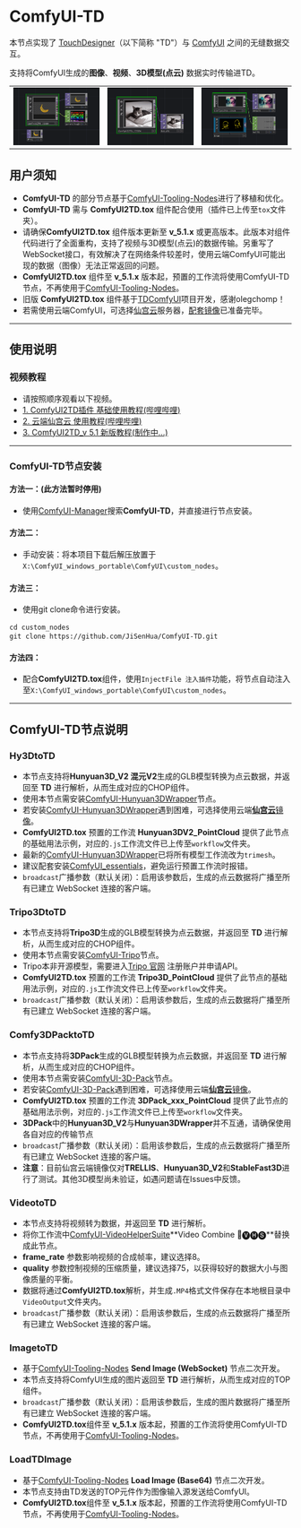 # ComfyUI-TD

本节点实现了 [TouchDesigner](https://derivative.ca/)（以下简称 "TD"）与 [ComfyUI](https://github.com/comfyanonymous/ComfyUI) 之间的无缝数据交互。

支持将ComfyUI生成的**图像**、**视频**、**3D模型(点云)** 数据实时传输进TD。

| | | |
|:---:|:---:|:---:|
| ![](https://github.com/JiSenHua/ComfyUI-TD/blob/JiSenHua-patch-1/Image/PointCloud.gif) | ![](https://github.com/JiSenHua/ComfyUI-TD/blob/JiSenHua-patch-1/Image/image.gif) | ![](https://github.com/JiSenHua/ComfyUI-TD/blob/JiSenHua-patch-1/Image/Video.gif) |


## 用户须知
- **ComfyUI-TD** 的部分节点基于[ComfyUI-Tooling-Nodes](https://github.com/Acly/comfyui-tooling-nodes/tree/main)进行了移植和优化。
- **ComfyUI-TD** 需与 **ComfyUI2TD.tox** 组件配合使用（插件已上传至`tox`文件夹）。  
- 请确保**ComfyUI2TD.tox** 组件版本更新至 **v_5.1.x** 或更高版本。此版本对组件代码进行了全面重构，支持了视频与3D模型(点云)的数据传输。另重写了WebSocket接口，有效解决了在网络条件较差时，使用云端ComfyUI可能出现的数据（图像）无法正常返回的问题。   
- **ComfyUI2TD.tox** 组件至 **v_5.1.x** 版本起，预置的工作流将使用ComfyUI-TD节点，不再使用于[ComfyUI-Tooling-Nodes](https://github.com/Acly/comfyui-tooling-nodes/tree/main)。
- 旧版 **ComfyUI2TD.tox** 组件基于[TDComfyUI](https://github.com/olegchomp/TDComfyUI)项目开发，感谢olegchomp！
- 若需使用云端ComfyUI，可选择[仙宫云](https://www.xiangongyun.com/register/YALSMH)服务器，[配套镜像](https://www.xiangongyun.com/image/detail/5f185465-ef11-42e5-ba21-3ee07acb5403)已准备完毕。
  
---


## 使用说明
### 视频教程
- 请按照顺序观看以下视频。
- [1. ComfyUI2TD插件 基础使用教程(哔哩哔哩)]( https://www.bilibili.com/video/BV18t4oeNEgj/?share_source=copy_web&vd_source=3900738a289821efe0ce52f9c9fb663f)
- [2. 云端仙宫云 使用教程(哔哩哔哩)](https://www.bilibili.com/video/BV1RxUyYyEeU/?share_source=copy_web&vd_source=3900738a289821efe0ce52f9c9fb663f)
- [3. ComfyUI2TD_v 5.1 新版教程(制作中...)]()

---

### ComfyUI-TD节点安装 
#### 方法一：(此方法暂时停用)
- 使用[ComfyUI-Manager](https://github.com/ltdrdata/ComfyUI-Manager?tab=readme-ov-file)搜索**ComfyUI-TD**，并直接进行节点安装。  

#### 方法二：  
- 手动安装：将本项目下载后解压放置于`X:\ComfyUI_windows_portable\ComfyUI\custom_nodes`。

#### 方法三： 
- 使用git clone命令进行安装。
```
cd custom_nodes
git clone https://github.com/JiSenHua/ComfyUI-TD.git
```
#### 方法四：  
- 配合**ComfyUI2TD.tox**组件，使用`InjectFile 注入插件`功能，将节点自动注入至`X:\ComfyUI_windows_portable\ComfyUI\custom_nodes`。

---

## ComfyUI-TD节点说明 

### Hy3DtoTD

- 本节点支持将**Hunyuan3D_V2 混元V2**生成的GLB模型转换为点云数据，并返回至 **TD** 进行解析，从而生成对应的CHOP组件。
- 使用本节点需安装[ComfyUI-Hunyuan3DWrapper](https://github.com/kijai/ComfyUI-Hunyuan3DWrapper)节点。  
- 若安装[ComfyUI-Hunyuan3DWrapper](https://github.com/kijai/ComfyUI-Hunyuan3DWrapper)遇到困难，可选择使用云端[**仙宫云**镜像](https://www.xiangongyun.com/image/detail/5f185465-ef11-42e5-ba21-3ee07acb5403)。  
- **ComfyUI2TD.tox** 预置的工作流 **Hunyuan3DV2_PointCloud** 提供了此节点的基础用法示例，对应的`.js`工作流文件已上传至`workflow`文件夹。
- 最新的[ComfyUI-Hunyuan3DWrapper](https://github.com/kijai/ComfyUI-Hunyuan3DWrapper)已将所有模型工作流改为`trimesh`。
- 建议配套安装[ComfyUI_essentials](https://github.com/cubiq/ComfyUI_essentials)，避免运行预置工作流时报错。
- `broadcast`广播参数（默认关闭）：启用该参数后，生成的点云数据将广播至所有已建立 WebSocket 连接的客户端。

### Tripo3DtoTD

- 本节点支持将**Tripo3D**生成的GLB模型转换为点云数据，并返回至 **TD** 进行解析，从而生成对应的CHOP组件。
- 使用本节点需安装[ComfyUI-Tripo](https://github.com/VAST-AI-Research/ComfyUI-Tripo)节点。  
- Tripo本非开源模型，需要进入[Tripo 官网](https://platform.tripo3d.ai/) 注册账户并申请API。
- **ComfyUI2TD.tox** 预置的工作流 **Tripo3D_PointCloud** 提供了此节点的基础用法示例，对应的`.js`工作流文件已上传至`workflow`文件夹。
- `broadcast`广播参数（默认关闭）：启用该参数后，生成的点云数据将广播至所有已建立 WebSocket 连接的客户端。

### Comfy3DPacktoTD

- 本节点支持将**3DPack**生成的GLB模型转换为点云数据，并返回至 **TD** 进行解析，从而生成对应的CHOP组件。
- 使用本节点需安装[ComfyUI-3D-Pack](https://github.com/MrForExample/ComfyUI-3D-Pack)节点。  
- 若安装[ComfyUI-3D-Pack](https://github.com/MrForExample/ComfyUI-3D-Pack)遇到困难，可选择使用云端[**仙宫云**镜像](https://www.xiangongyun.com/image/detail/5f185465-ef11-42e5-ba21-3ee07acb5403)。
- **ComfyUI2TD.tox** 预置的工作流 **3DPack_xxx_PointCloud** 提供了此节点的基础用法示例，对应的`.js`工作流文件已上传至`workflow`文件夹。
- **3DPack**中的**Hunyuan3D_V2**与**Hunyuan3DWrapper**并不互通，请确保使用各自对应的传输节点
- `broadcast`广播参数（默认关闭）：启用该参数后，生成的点云数据将广播至所有已建立 WebSocket 连接的客户端。
- **注意**：目前仙宫云端镜像仅对**TRELLIS**、**Hunyuan3D_V2**和**StableFast3D**进行了测试。其他3D模型尚未验证，如遇问题请在Issues中反馈。

### VideotoTD

- 本节点支持将视频转为数据，并返回至 **TD** 进行解析。
- 将你工作流中[ComfyUI-VideoHelperSuite](https://github.com/Kosinkadink/ComfyUI-VideoHelperSuite)**Video Combine 🎥🅥🅗🅢**替换成此节点。
- **frame_rate** 参数影响视频的合成帧率，建议选择8。
- **quality** 参数控制视频的压缩质量，建议选择75，以获得较好的数据大小与图像质量的平衡。
- 数据将通过**ComfyUI2TD.tox**解析，并生成`.MP4`格式文件保存在本地根目录中`VideoOutput`文件夹内。
- `broadcast`广播参数（默认关闭）：启用该参数后，生成的点云数据将广播至所有已建立 WebSocket 连接的客户端。

### ImagetoTD

- 基于[ComfyUI-Tooling-Nodes](https://github.com/Acly/comfyui-tooling-nodes/tree/main) **Send Image (WebSocket)** 节点二次开发。
- 本节点支持将ComfyUI生成的图片返回至 **TD** 进行解析，从而生成对应的TOP组件。
- `broadcast`广播参数（默认关闭）：启用该参数后，生成的图片数据将广播至所有已建立 WebSocket 连接的客户端。
- **ComfyUI2TD.tox**组件至 **v_5.1.x** 版本起，预置的工作流将使用ComfyUI-TD节点，不再使用于[ComfyUI-Tooling-Nodes](https://github.com/Acly/comfyui-tooling-nodes/tree/main)。

### LoadTDImage

- 基于[ComfyUI-Tooling-Nodes](https://github.com/Acly/comfyui-tooling-nodes/tree/main) **Load Image (Base64)** 节点二次开发。
- 本节点支持由TD发送的TOP元件作为图像输入源发送给ComfyUI。
- **ComfyUI2TD.tox**组件至 **v_5.1.x** 版本起，预置的工作流将使用ComfyUI-TD节点，不再使用于[ComfyUI-Tooling-Nodes](https://github.com/Acly/comfyui-tooling-nodes/tree/main)。



